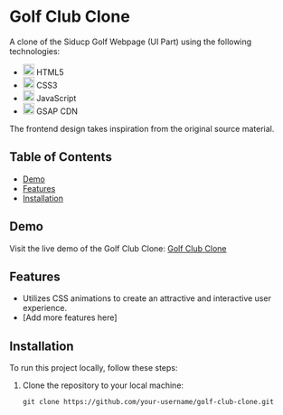 # Golf Club Clone

A clone of the Siducp Golf Webpage (UI Part) using the following technologies:

- <img src="https://www.w3.org/html/logo/downloads/HTML5_Logo_512.png" alt="HTML5 Logo" width="20"> HTML5
- <img src="https://upload.wikimedia.org/wikipedia/commons/d/d5/CSS3_logo_and_wordmark.svg
" alt="CSS3 Logo" width="20"> CSS3
- <img src="https://upload.wikimedia.org/wikipedia/commons/6/6a/JavaScript-logo.png" alt="JavaScript Logo" width="20"> JavaScript
- <img src="[https://www.bing.com/images/search?view=detailV2&ccid=S2qKh6H%2f&id=EBE6C717AF37FAC3AAFCA127C8CE07099374462E&thid=OIP.S2qKh6H_RoKAS_D0JLVaCgHaDf&mediaurl=https%3a%2f%2flyrasoft.s3.amazonaws.com%2fsimular%2fimages%2fshare%2f2b44928ae11fb9384c4cf38708677c48.jpg%3f5f7c1ebbdd588&exph=400&expw=850&q=gsap+cdn+logo&simid=607987925979905146&FORM=IRPRST&ck=C51CD474AB3C83090A15E5543FBCD2C4&selectedIndex=1](https://greensock.com/uploads/monthly_2018_12/gsap.png.bcc145c2de88ea7b586fd71c97b876c6.png
)" alt="GSAP Logo" width="20"> GSAP CDN

The frontend design takes inspiration from the original source material.

## Table of Contents
- [Demo](#demo)
- [Features](#features)
- [Installation](#installation)

## Demo

Visit the live demo of the Golf Club Clone: [Golf Club Clone](https://rituj1.github.io/GolfClubClone/)

## Features

- Utilizes CSS animations to create an attractive and interactive user experience.
- [Add more features here]

## Installation

To run this project locally, follow these steps:

1. Clone the repository to your local machine:
   ```shell
   git clone https://github.com/your-username/golf-club-clone.git
